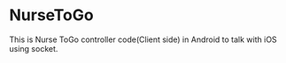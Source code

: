 # NurseToGo

This is Nurse ToGo controller code(Client side) in Android to talk with iOS using socket.

